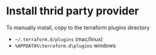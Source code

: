 # Install thrid party provider

To manually install, copy to the terraform plugins directory

- `~/.terraform.d/plugins` (mac/linux)
- `%APPDATA%\terraform.d\plugins` windows

